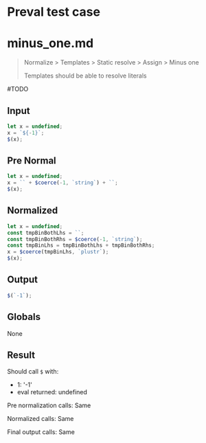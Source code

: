 # Preval test case

# minus_one.md

> Normalize > Templates > Static resolve > Assign > Minus one
>
> Templates should be able to resolve literals

#TODO

## Input

`````js filename=intro
let x = undefined;
x = `${-1}`;
$(x);
`````

## Pre Normal

`````js filename=intro
let x = undefined;
x = `` + $coerce(-1, `string`) + ``;
$(x);
`````

## Normalized

`````js filename=intro
let x = undefined;
const tmpBinBothLhs = ``;
const tmpBinBothRhs = $coerce(-1, `string`);
const tmpBinLhs = tmpBinBothLhs + tmpBinBothRhs;
x = $coerce(tmpBinLhs, `plustr`);
$(x);
`````

## Output

`````js filename=intro
$(`-1`);
`````

## Globals

None

## Result

Should call `$` with:
 - 1: '-1'
 - eval returned: undefined

Pre normalization calls: Same

Normalized calls: Same

Final output calls: Same
